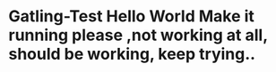 # Gatling-Test Hello World Make it running please ,not working at all, should be working, keep trying..
